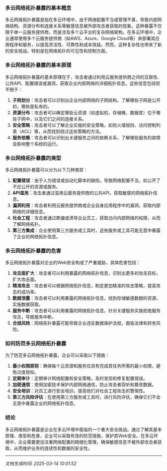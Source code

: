 ### 多云网络拓扑暴露的基本概念

多云网络拓扑暴露是指在多云环境中，由于网络配置不当或管理不善，导致内部网络结构、资源分布和连接关系等敏感信息被外部攻击者获取的现象。这种暴露不仅限于单一云服务提供商，而是涉及多个云平台的复杂网络架构。在多云环境中，企业通常使用多个云服务提供商（如AWS、Azure、Google Cloud等）来部署其应用程序和服务，以提高灵活性、可靠性和成本效益。然而，这种复杂性也带来了新的安全挑战，特别是在网络拓扑的可见性和控制方面。

### 多云网络拓扑暴露的基本原理

多云网络拓扑暴露的基本原理在于，攻击者通过利用云服务提供商之间的互联性、公共API、配置错误或漏洞，获取企业内部网络的详细拓扑信息。这些信息包括但不限于：

1. **子网划分**：攻击者可以识别出企业内部网络的子网结构，了解哪些子网是公开的，哪些是私有的。
2. **资源分布**：攻击者可以确定哪些云资源（如虚拟机、存储桶、数据库）位于哪些子网中，以及它们之间的连接关系。
3. **安全策略**：攻击者可以了解企业实施的安全策略，如防火墙规则、访问控制列表（ACL）等，从而找到绕过这些策略的方法。
4. **服务依赖**：攻击者可以识别出关键服务之间的依赖关系，了解哪些服务的故障会影响整个系统的运行。

### 多云网络拓扑暴露的类型

多云网络拓扑暴露可以分为以下几种类型：

1. **配置错误**：由于人为错误或自动化脚本的缺陷，导致网络配置不当，如公开了不应公开的资源或服务。
2. **API滥用**：攻击者通过滥用云服务提供商的公共API，获取敏感的网络拓扑信息。
3. **漏洞利用**：攻击者利用云服务提供商或企业自身应用程序中的漏洞，获取内部网络的详细信息。
4. **社会工程**：攻击者通过欺骗或诱导企业员工，获取访问内部网络的权限，从而了解网络拓扑。
5. **第三方集成**：企业使用第三方服务或工具时，这些服务或工具可能无意中暴露了企业的网络拓扑信息。

### 多云网络拓扑暴露的危害

多云网络拓扑暴露对企业的Web安全构成了严重威胁，具体危害包括：

1. **攻击面扩大**：攻击者可以利用暴露的网络拓扑信息，识别出更多的攻击目标，扩大攻击面。
2. **精准攻击**：攻击者可以根据网络拓扑信息，制定更加精准的攻击策略，提高攻击的成功率。
3. **数据泄露**：攻击者可以利用暴露的网络拓扑信息，找到存储敏感数据的资源，实施数据窃取。
4. **服务中断**：攻击者可以利用暴露的网络拓扑信息，针对关键服务实施拒绝服务攻击，导致服务中断。
5. **合规风险**：网络拓扑暴露可能导致企业违反数据保护法规，面临法律和财务风险。

### 如何防范多云网络拓扑暴露

为了防范多云网络拓扑暴露，企业可以采取以下措施：

1. **最小权限原则**：确保每个云资源和服务仅具有完成其任务所需的最小权限，避免过度授权。
2. **定期审计**：定期审计网络配置和安全策略，及时发现和修复配置错误。
3. **加密通信**：使用加密技术保护内部网络通信，防止攻击者窃听和篡改数据。
4. **安全培训**：对员工进行安全培训，提高他们对社会工程攻击的警惕性。
5. **第三方风险评估**：在使用第三方服务或工具时，进行风险评估，确保它们不会无意中暴露企业的网络拓扑信息。

### 结论

多云网络拓扑暴露是企业在多云环境中面临的一个重大安全挑战。通过了解其基本原理、类型和危害，企业可以采取有效的防范措施，保护其Web安全。在多云环境中，企业需要更加注重网络配置的精细化管理，确保敏感信息不被外部攻击者获取，从而维护业务的连续性和数据的安全性。

---

*文档生成时间: 2025-03-14 10:01:52*



